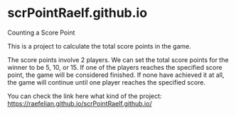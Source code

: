 # scrPointRaelf.github.io
Counting a Score Point


This is a project to calculate the total score points in the game.

The score points involve 2 players. We can set the total score points for the winner to be 5, 10, or 15. 
If one of the players reaches the specified score point, the game will be considered finished. 
If none have achieved it at all, the game will continue until one player reaches the specified score.

You can check the link here what kind of the project: https://raefelian.github.io/scrPointRaelf.github.io/
 
